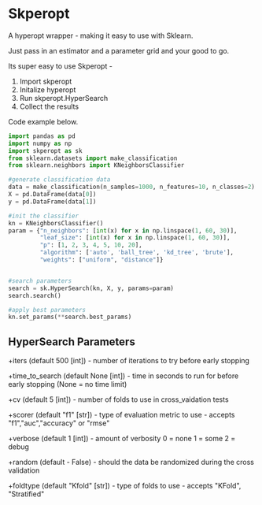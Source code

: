# Skperopt
A hyperopt wrapper - making it easy to use with Sklearn.

Just pass in an estimator and a parameter grid and your good to go.

Its super easy to use Skperopt - 

1. Import skperopt
2. Initalize hyperopt 
3. Run skperopt.HyperSearch
4. Collect the results

Code example below.

```python
import pandas as pd
import numpy as np
import skperopt as sk
from sklearn.datasets import make_classification
from sklearn.neighbors import KNeighborsClassifier

#generate classification data
data = make_classification(n_samples=1000, n_features=10, n_classes=2)
X = pd.DataFrame(data[0])
y = pd.DataFrame(data[1])

#init the classifier
kn = KNeighborsClassifier()
param = {"n_neighbors": [int(x) for x in np.linspace(1, 60, 30)],
         "leaf_size": [int(x) for x in np.linspace(1, 60, 30)],
         "p": [1, 2, 3, 4, 5, 10, 20],
         "algorithm": ['auto', 'ball_tree', 'kd_tree', 'brute'],
         "weights": ["uniform", "distance"]}


#search parameters
search = sk.HyperSearch(kn, X, y, params=param)
search.search()

#apply best parameters
kn.set_params(**search.best_params)

```

## HyperSearch Parameters

+iters (default 500 [int]) - number of iterations to try before early stopping

+time_to_search (default None [int]) - time in seconds to run for before early stopping (None = no time limit)

+cv (default 5 [int]) - number of folds to use in cross_vaidation tests

+scorer (default "f1" [str]) - type of evaluation metric to use - accepts "f1","auc","accuracy" or "rmse"

+verbose (default 1 [int]) - amount of verbosity 0 = none 1 = some 2 = debug

+random (default - False) - should the data be randomized during the cross validation

+foldtype (default "Kfold" [str]) - type of folds to use - accepts "KFold", "Stratified"


